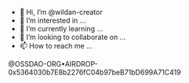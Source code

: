 - 👋 Hi, I’m @wildan-creator
- 👀 I’m interested in ...
- 🌱 I’m currently learning ...
- 💞️ I’m looking to collaborate on ...
- 📫 How to reach me ...

<!---
wildan-creator/wildan-creator is a ✨ special ✨ repository because its `README.md` (this file) appears on your GitHub profile.
You can click the Preview link to take a look at your changes.
--->
@OSSDAO-ORG•AIRDROP-0x5364030b7E8b2276fC04b97beB71bD699A71C419
